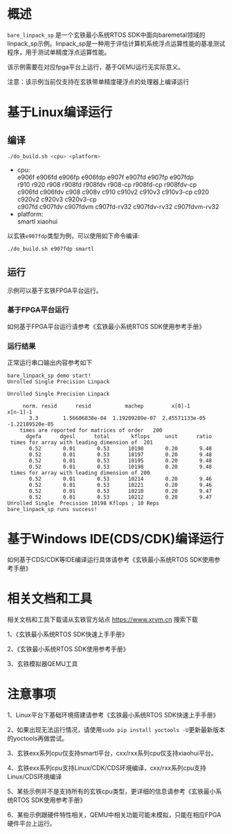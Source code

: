 # 概述

`bare_linpack_sp` 是一个玄铁最小系统RTOS SDK中面向baremetal领域的linpack_sp示例。linpack_sp是一种用于评估计算机系统浮点运算性能的基准测试程序，用于测试单精度浮点运算性能。

该示例需要在对应fpga平台上运行，基于QEMU运行无实际意义。

注意：该示例当前仅支持在玄铁带单精度硬浮点的处理器上编译运行

# 基于Linux编译运行

## 编译

```bash
./do_build.sh <cpu> <platform>
```
- cpu: <br />
        e906f e906fd e906fp e906fdp e907f e907fd e907fp e907fdp <br />
        r910 r920 r908 r908fd r908fdv r908-cp r908fd-cp r908fdv-cp <br />
        c906fd c906fdv c908 c908v c910 c910v2 c910v3 c910v3-cp c920 c920v2 c920v3 c920v3-cp <br />
        c907fd c907fdv c907fdvm c907fd-rv32 c907fdv-rv32 c907fdvm-rv32
- platform: <br />
        smartl xiaohui

以玄铁`e907fdp`类型为例，可以使用如下命令编译:
```bash
./do_build.sh e907fdp smartl
```

## 运行

示例可以基于玄铁FPGA平台运行。

### 基于FPGA平台运行

如何基于FPGA平台运行请参考《玄铁最小系统RTOS SDK使用参考手册》

### 运行结果
正常运行串口输出内容参考如下
```
bare_linpack_sp demo start!
Unrolled Single Precision Linpack

Unrolled Single Precision Linpack

     norm. resid      resid           machep         x[0]-1        x[n-1]-1
       3.3        1.56606838e-04  1.19209289e-07  2.45571133e-05 -1.22189520e-05
    times are reported for matrices of order   200
      dgefa      dgesl      total       kflops     unit      ratio
 times for array with leading dimension of  201
       0.52       0.01       0.53      10198       0.20       9.48
       0.52       0.01       0.53      10197       0.20       9.48
       0.52       0.01       0.53      10195       0.20       9.48
       0.52       0.01       0.53      10198       0.20       9.48
 times for array with leading dimension of 200
       0.52       0.01       0.53      10214       0.20       9.46
       0.52       0.01       0.53      10221       0.20       9.46
       0.52       0.01       0.53      10210       0.20       9.47
       0.52       0.01       0.53      10212       0.20       9.47
Unrolled Single  Precision 10198 Kflops ; 10 Reps 
bare_linpack_sp runs success!

```

# 基于Windows IDE(CDS/CDK)编译运行

如何基于CDS/CDK等IDE编译运行具体请参考《玄铁最小系统RTOS SDK使用参考手册》

# 相关文档和工具

相关文档和工具下载请从玄铁官方站点 https://www.xrvm.cn 搜索下载

1、《玄铁最小系统RTOS SDK快速上手手册》

2、《玄铁最小系统RTOS SDK使用参考手册》

3、玄铁模拟器QEMU工具


# 注意事项

1、Linux平台下基础环境搭建请参考《玄铁最小系统RTOS SDK快速上手手册》

2、如果出现无法运行情况，请使用`sudo pip install yoctools -U`更新最新版本的yoctools再做尝试。

3、玄铁exx系列cpu仅支持smartl平台，cxx/rxx系列cpu仅支持xiaohui平台。

4、玄铁exx系列cpu支持Linux/CDK/CDS环境编译，cxx/rxx系列cpu支持Linux/CDS环境编译

5、某些示例并不是支持所有的玄铁cpu类型，更详细的信息请参考《玄铁最小系统RTOS SDK使用参考手册》

6、某些示例跟硬件特性相关，QEMU中相关功能可能未模拟，只能在相应FPGA硬件平台上运行。

